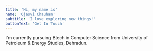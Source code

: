```yaml
---
title: 'Hi, my name is'
name: 'Ojasvi Chauhan'
subtitle: 'I love exploring new things!'
buttonText: 'Get In Touch'
---
```


I'm currently pursuing Btech in Computer Science from University of Petroleum & Energy Studies, Dehradun.

